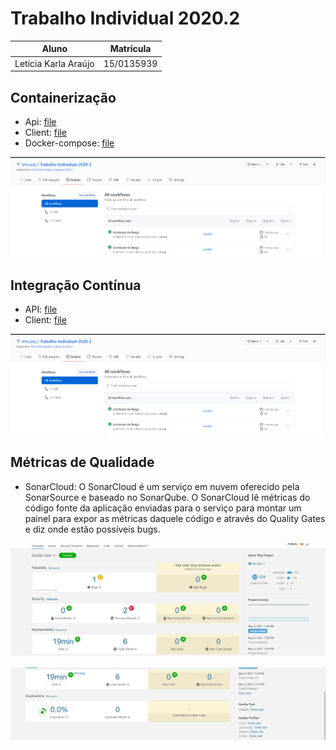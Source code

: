 # Trabalho Individual 2020.2 

| Aluno | Matrícula |
|-------| :-------: |
| Letícia Karla Araújo | 15/0135939 |

## Containerização 

- Api: [file](https://github.com/leticiaarj/Trabalho-Individual-2020-2/blob/master/api/Dockerfile)
- Client: [file](https://github.com/leticiaarj/Trabalho-Individual-2020-2/blob/master/client/Dockerfile)
- Docker-compose: [file](https://github.com/leticiaarj/Trabalho-Individual-2020-2/blob/master/docker-compose.yml)

![image](https://raw.githubusercontent.com/leticiaarj/Trabalho-Individual-2020-2/master/imagens/ci_1.PNG)

## Integração Contínua

- API: [file](https://github.com/GabrielDVpereira/Trabalho-Individual-2020-2/blob/master/.github/workflows/ci-api.yaml)
- Client: [file](https://github.com/GabrielDVpereira/Trabalho-Individual-2020-2/blob/master/.github/workflows/ci-client.yaml)

![image](https://raw.githubusercontent.com/leticiaarj/Trabalho-Individual-2020-2/master/imagens/ci_1.PNG)

## Métricas de Qualidade

- SonarCloud: O SonarCloud é um serviço em nuvem oferecido pela SonarSource e baseado no SonarQube. O SonarCloud lê métricas do código fonte da aplicação enviadas para o serviço para montar um painel para expor as métricas daquele código e através do Quality Gates e diz onde estão possíveis bugs.

![image](https://raw.githubusercontent.com/leticiaarj/Trabalho-Individual-2020-2/master/imagens/sonarcloud_1.PNG)

![image](https://raw.githubusercontent.com/leticiaarj/Trabalho-Individual-2020-2/master/imagens/sonarcloud_2.PNG)


